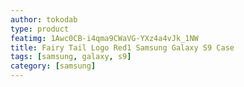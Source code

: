 ```yaml
---
author: tokodab
type: product
featimg: 1Awc0CB-i4qma9CWaVG-YXz4a4vJk_1NW
title: Fairy Tail Logo Red1 Samsung Galaxy S9 Case
tags: [samsung, galaxy, s9]
category: [samsung]
---
```


